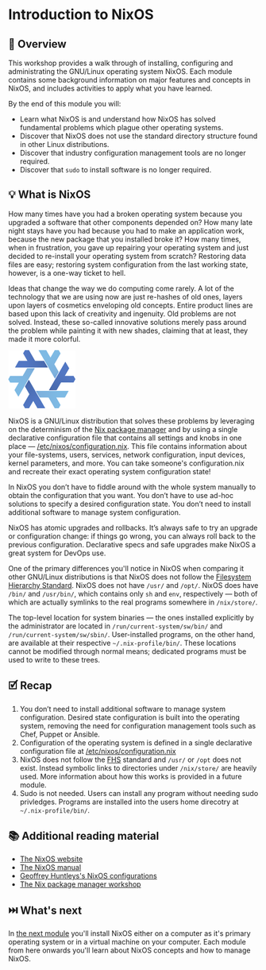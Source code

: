 # Introduction to NixOS

## 📖 Overview

This workshop provides a walk through of installing, configuring and administrating the GNU/Linux operating system NixOS. Each module contains some background information on major features and concepts in NixOS, and includes activities to apply what you have learned.

By the end of this module you will:

* Learn what NixOS is and understand how NixOS has solved fundamental problems which plague other operating systems.
* Discover that NixOS does not use the standard directory structure found in other Linux distributions.
* Discover that industry configuration management tools are no longer required.
* Discover that `sudo` to install software is no longer required.

## 💡 What is NixOS

How many times have you had a broken operating system because you upgraded a software that other components depended on? How many late night stays have you had because you had to make an application work, because the new package that you installed broke it? How many times, when in frustration, you gave up repairing your operating system and just decided to re-install your operating system from scratch? Restoring data files are easy; restoring system configuration from the last working state, however, is a one-way ticket to hell.

Ideas that change the way we do computing come rarely. A lot of the technology that we are using now are just re-hashes of old ones, layers upon layers of cosmetics enveloping old concepts. Entire product lines are based upon this lack of creativity and ingenuity. Old problems are not solved. Instead, these so-called innovative solutions merely pass around the problem while painting it with new shades, claiming that at least, they made it more colorful.

![NixOS logo](nixos-logo.png) 

NixOS is a GNU/Linux distribution that solves these problems by leveraging on the determinism of the [Nix package manager][nix-workshop] and by using a single declarative configuration file that contains all settings and knobs in one place — [/etc/nixos/configuration.nix][nixos-generate-default-config]. This file contains information about your file-systems, users, services, network configuration, input devices, kernel parameters, and more. You can take someone's configuration.nix and recreate their exact operating system configuration state!

In NixOS you don’t have to fiddle around with the whole system manually to obtain the configuration that you want. You don’t have to use ad-hoc solutions to specify a desired configuration state. You don’t need to install additional software to manage system configuration.

NixOS has atomic upgrades and rollbacks. It’s always safe to try an upgrade or configuration change: if things go wrong, you can always roll back to the previous configuration. Declarative specs and safe upgrades make NixOS a great system for DevOps use.

One of the primary differences you'll notice in NixOS when comparing it other GNU/Linux distributions is that NixOS does not follow the [Filesystem Hierarchy Standard][fhs-standard]. NixOS does not have `/usr/` and `/opt/`. NixOS does have `/bin/` and `/usr/bin/`, which contains only `sh` and `env`, respectively — both of which are actually symlinks to the real programs somewhere in `/nix/store/`.

The top-level location for system binaries — the ones installed explicitly by the administrator are located in `/run/current-system/sw/bin/` and `/run/current-system/sw/sbin/`. User-installed programs, on the other hand, are available at their respective `~/.nix-profile/bin/`. These locations cannot be modified through normal means; dedicated programs must be used to write to these trees.



## 🗹 Recap

1. You don’t need to install additional software to manage system configuration. Desired state configuration is built into the operating system, removing the need for configuration management tools such as Chef, Puppet or Ansible.
1. Configuration of the operating system is defined in a single declarative configuration file at  [/etc/nixos/configuration.nix][nixos-generate-default-config]
1. NixOS does not follow the [FHS][fhs-standard] standard and `/usr/` or `/opt` does not exist. Instead symbolic links to directories under `/nix/store/` are heavily used. More information about how this works is provided in a future module.
1. Sudo is not needed. Users can install any program without needing sudo privledges. Programs are installed into the users home direcotry at `~/.nix-profile/bin/`.

## 📚 Additional reading material

* [The NixOS website][nixos-website]
* [The NixOS manual][nixos-manual]
* [Geoffrey Huntleys's NixOS configurations][ghuntley-dotfiles-nixos]
* [The Nix package manager workshop][nix-workshop]

## ⏭️ What's next

In [the next module][next-module] you'll install NixOS either on a computer as it's primary operating system or in a virtual machine on your computer. Each module from here onwards you'll learn about NixOS concepts and how to manage NixOS.

<!-- in-line links -->
[fhs-standard]: https://en.wikipedia.org/wiki/Filesystem_Hierarchy_Standard
[ghuntley-dotfiles-nixos]: https://github.com/ghuntley/dotfiles-nixos
[nix-workshop]: ../../nix-workshop/README.md
[nixos-generate-default-config]: ../../configurations/nixos-generate-default-config/configuration.nix
[nixos-manual]: https://nixos.org/nixos/manual/
[nixos-website]: https://nixos.org/nixos/

[next-module]: ../02-install-nixos/README.md
